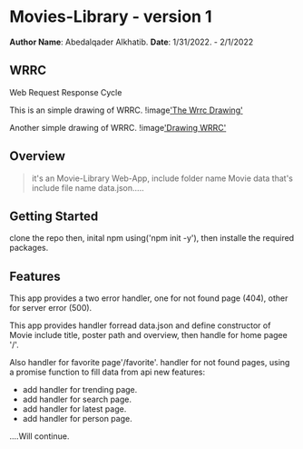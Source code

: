 # Movies-Library - version 1

**Author Name**: Abedalqader Alkhatib.
**Date**: 1/31/2022. - 2/1/2022

## WRRC

Web Request Response Cycle

This is an simple drawing of WRRC.
!image['The Wrrc Drawing'](./images/wrrc.jpg)

Another simple drawing of WRRC.
!image['Drawing WRRC'](./images/wrrc2.jpg)

## Overview

> it's an Movie-Library Web-App, include folder name Movie data that's include file name data.json.....

## Getting Started

clone the repo then, inital npm using('npm init -y'), then installe the required packages.

## Features

This app provides a two error handler, one for not found page (404), other for server error (500).

This app provides handler forread data.json and define constructor of Movie include title, poster path and overview, then handle for home pagee '/'.

Also handler for favorite page'/favorite'.
handler for not found pages, using a promise function to fill data from api
new features:

- add handler for trending page.
- add handler for search page.
- add handler for latest page.
- add handler for person page.

....Will continue.
